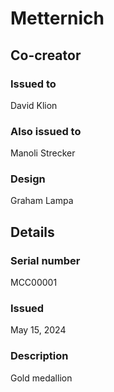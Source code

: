 # Metternich

## Co-creator

### Issued to

David Klion

### Also issued to

Manoli Strecker

### Design

Graham Lampa

## Details

### Serial number

MCC00001

### Issued

May 15, 2024

### Description

Gold medallion